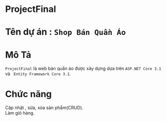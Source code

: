 # ProjectFinal 
# Tên dự án : ` Shop Bán Quần Áo `
# Mô Tả 
 
`ProjectFinal` là web bán quần áo được xây dựng dựa trên ` ASP.NET Core 3.1 ` và ` Entity Framework Core 3.1`. <br>
# Chức năng 
Cập nhật , sửa, xóa sản phẩm(CRUD).<br>
Làm giỏ hàng.


